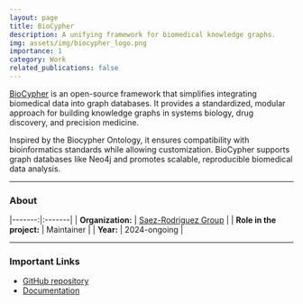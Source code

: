 ```yaml
---
layout: page
title: BioCypher
description: A unifying framework for biomedical knowledge graphs.
img: assets/img/biocypher_logo.png
importance: 1
category: Work
related_publications: false
---
```


[BioCypher](https://biocypher.org/) is an open-source framework that simplifies integrating biomedical data into graph databases. It provides a standardized, modular approach for building knowledge graphs in systems biology, drug discovery, and precision medicine.

Inspired by the Biocypher Ontology, it ensures compatibility with bioinformatics standards while allowing customization. BioCypher supports graph databases like Neo4j and promotes scalable, reproducible biomedical data analysis.

---

### About

|-------:|:-------|
| **Organization:** | [Saez-Rodriguez Group](https://saezlab.org/) |
| **Role in the project:** | Maintainer |
| **Year:** | 2024-ongoing |

---

### Important Links

* [GitHub repository](https://github.com/biocypher/biocypher)
* [Documentation](https://biocypher.org/)
